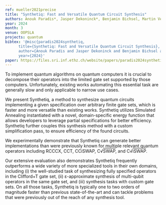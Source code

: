 ```yaml
---
ref: mueller2021precise
title: "Synthetiq: Fast and Versatile Quantum Circuit Synthesis"
authors: Anouk Paradis*, Jasper Dekoninck*, Benjamin Bichsel, Martin Vechev
year: 2024
month: 3
venue: OOPSLA
projects: quantum
bibtex: '@misc{paradis2024synthetiq,
      title={Synthetiq: Fast and Versatile Quantum Circuit Synthesis}, 
      author={Anouk Paradis and Jasper Dekoninck and Benjamin Bichsel and Martin Vechev},
      year={2024}'
paper: https://files.sri.inf.ethz.ch/website/papers/paradis2024synthetiq.pdf
---
```

To implement quantum algorithms on quantum computers it is crucial to decompose their operators into the limited gate set supported by those computers. Unfortunately, existing works automating this essential task are generally slow and only applicable to narrow use cases.

We present Synthetiq, a method to synthesize quantum circuits implementing a given specification over arbitrary finite gate sets, which is faster and more versatile than existing works. Synthetiq utilizes Simulated Annealing instantiated with a novel, domain-specific energy function that allows developers to leverage partial specifications for better efficiency. Synthetiq further couples this synthesis method with a custom simplification pass, to ensure efficiency of the found circuits.

We experimentally demonstrate that Synthetiq can generate better implementations than were previously known for multiple relevant quantum operators including RCCCX, CCT, CCiSWAP, C&radic;<span style="text-decoration: overline">SWAP</span>, and C&radic;<span style="text-decoration: overline">iSWAP</span>.

Our extensive evaluation also demonstrates Synthetiq frequently outperforms a wide variety of more specialized tools in their own domains, including (i) the well-studied task of synthesizing fully specified operators in the Clifford+T gate set, (ii) &epsilon;-approximate synthesis of multi-qubit operators in the same gate set, and (iii) synthesis tasks with custom gate sets. On all those tasks, Synthetiq is typically one to two orders of magnitude faster than previous state-of-the-art and can tackle problems that were previously out of the reach of any synthesis tool.
